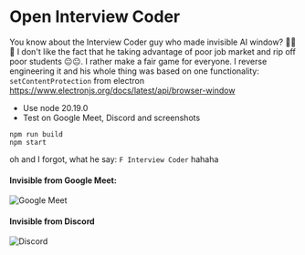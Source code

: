 # Open Interview Coder

You know about the Interview Coder guy who made invisible AI window? 🫠🫠🫠 I don't like the fact that he taking advantage of poor job market and rip off poor students 😐😐. I rather make a fair game for everyone. I reverse engineering it and his whole thing was based on one functionality: `setContentProtection` from electron https://www.electronjs.org/docs/latest/api/browser-window

- Use node 20.19.0
- Test on Google Meet, Discord and screenshots
```
npm run build
npm start
```
oh and I forgot, what he say: `F Interview Coder` hahaha

#### Invisible from Google Meet:

![Google Meet](https://github.com/user-attachments/assets/9a3db4df-edad-4056-be52-082a902c664d)

#### Invisible from Discord

![Discord](https://github.com/user-attachments/assets/bae3cba3-a358-4fbb-b965-79f195a48bc0)


